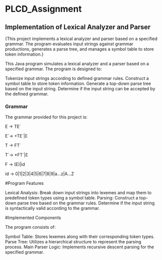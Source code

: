 # PLCD_Assignment

## Implementation of Lexical Analyzer and Parser

{This project implements a lexical analyzer and parser based on a specified grammar. The program evaluates input strings against grammar productions, generates a parse tree, and manages a symbol table to store token information.}

This Java program simulates a lexical analyzer and a parser based on a specified grammar. The program is designed to:

Tokenize input strings according to defined grammar rules.
Construct a symbol table to store token information.
Generate a top-down parse tree based on the input string.
Determine if the input string can be accepted by the defined grammar.

### Grammar

The grammar provided for this project is:

E → TE´

E´→ +TE´|Ɛ

T → FT´

T´→ *FT´|Ɛ

F → (E)|id

id → 0|1|2|3|4|5|6|7|8|9|a…z|A…Z

#Program Features

Lexical Analysis:
        Break down input strings into lexemes and map them to predefined token types using a symbol table.
 Parsing:
        Construct a top-down parse tree based on the grammar rules.
        Determine if the input string is syntactically valid according to the grammar.

#Implemented Components

The program consists of:

 Symbol Table: Stores lexemes along with their corresponding token types.
 Parse Tree: Utilizes a hierarchical structure to represent the parsing process.
 Main Parser Logic: Implements recursive descent parsing for the specified grammar.


        

                        




